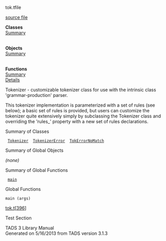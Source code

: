 ---
---
<span class="title">tok.t</span><span class="type">file</span>

[source file](../source/tok.t.html)

**Classes**  
[Summary](#_ClassSummary_)  
 

**Objects**  
[Summary](#_ObjectSummary_)  
 

**Functions**  
[Summary](#_FunctionSummary_)  
[Details](#_Functions_)

<div class="fdesc">

Tokenizer - customizable tokenizer class for use with the intrinsic
class 'grammar-production' parser.

This tokenizer implementation is parameterized with a set of rules (see
below); a basic set of rules is provided, but users can customize the
tokenizer quite extensively simply by subclassing the Tokenizer class
and overriding the 'rules\_' property with a new set of rules
declarations.

</div>

<span id="_ClassSummary_"></span>

<div class="mjhd">

<span class="hdln">Summary of Classes</span>  

</div>

` `[`Tokenizer`](../object/Tokenizer.html)`  `[`TokenizerError`](../object/TokenizerError.html)`  `[`TokErrorNoMatch`](../object/TokErrorNoMatch.html)`  `
<span id="_ObjectSummary_"></span>

<div class="mjhd">

<span class="hdln">Summary of Global Objects</span>  

</div>

*(none)* <span id="FunctionSummary_"></span>

<div class="mjhd">

<span class="hdln">Summary of Global Functions</span>  

</div>

` `[`main`](#main)`  `

<span id="_Functions_"></span>

<div class="mjhd">

<span class="hdln">Global Functions</span>  

</div>

<span id="main"></span>

`main (args)`

[tok.t](../file/tok.t.html)\[[396](../source/tok.t.html#396)\]

<div class="desc">

Test Section

</div>

<div class="ftr">

TADS 3 Library Manual  
Generated on 5/16/2013 from TADS version 3.1.3

</div>
